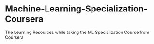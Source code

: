 # Machine-Learning-Specialization-Coursera
The Learning Resources while taking the ML Specialization Course from Coursera
